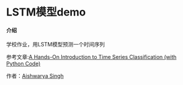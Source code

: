 # LSTM模型demo

#### 介绍
学校作业，用LSTM模型预测一个时间序列

参考文章:[A Hands-On Introduction to Time Series Classification (with Python Code)](https://medium.com/analytics-vidhya/a-hands-on-introduction-to-time-series-classification-with-python-code-48f8b442e7c1)

作者：[Aishwarya Singh](https://medium.com/@aishwaryasingh257)